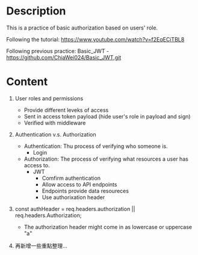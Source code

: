 # Description

This is a practice of basic authorization based on users' role.

Following the tutorial: https://www.youtube.com/watch?v=f2EqECiTBL8

Following previous practice: Basic_JWT - https://github.com/ChiaWei024/Basic_JWT.git

# Content

1. User roles and permissions

   - Provide different leveks of access
   - Sent in access token payload (hide user's role in payload and sign)
   - Verified with middleware

1. Authentication v.s. Authorization

   - Authentication: Thu process of verifying who someone is.
     - Login
   - Authorization: The process of verifying what resources a user has access to.
     - JWT
       - Comfirm authentication
       - Allow access to API endpoints
       - Endpoints provide data resoureces
       - Use authorixation header

1. const authHeader = req.headers.authorization || req.headers.Authorization;

   - The authorization header might come in as lowercase or uppercase "a"

1. 再新增一些重點整理...
